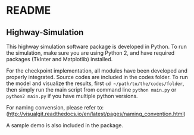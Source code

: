 # README
## Highway-Simulation

This highway simulation software package is developed in Python. To run the simulation, make sure you are using Python 2, and have required packages (TkInter and Matplotlib) installed.

For the checkpoint implementation, all modules have been developed and properly integrated. Source codes are included in the codes folder. To run the model and visualize the results, first ```cd ~/path/to/the/codes/folder```, then simply run the main script from command line ```python main.py``` or ```python2 main.py``` if you have multiple python versions.

For naming convension, please refer to: (http://visualgit.readthedocs.io/en/latest/pages/naming_convention.html)

A sample demo is also included in the package.
